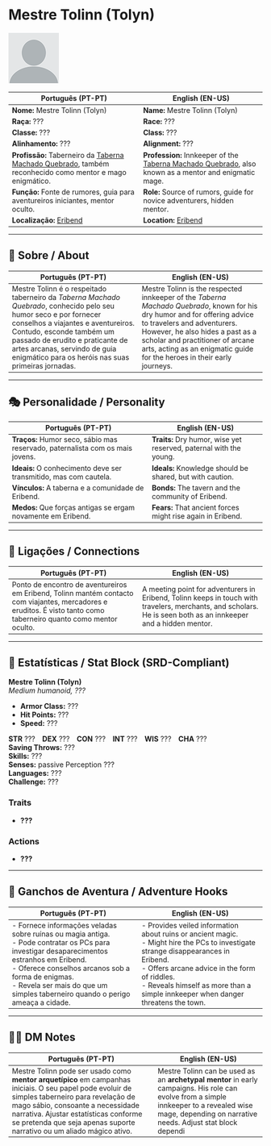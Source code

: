 # Mestre Tolinn (Tolyn)

![Mestre Tolinn](docs/assets/npc/npc_blank.png)

| **Português (PT-PT)** | **English (EN-US)** |
| --------------------- | ------------------- |
| **Nome:** Mestre Tolinn (Tolyn) | **Name:** Mestre Tolinn (Tolyn) |
| **Raça:** ??? | **Race:** ??? |
| **Classe:** ??? | **Class:** ??? |
| **Alinhamento:** ??? | **Alignment:** ??? |
| **Profissão:** Taberneiro da [Taberna Machado Quebrado](taberna_machado_quebrado_(eribend).md), também reconhecido como mentor e mago enigmático. | **Profession:** Innkeeper of the [Taberna Machado Quebrado](taberna_machado_quebrado_(eribend).md), also known as a mentor and enigmatic mage. |
| **Função:** Fonte de rumores, guia para aventureiros iniciantes, mentor oculto. | **Role:** Source of rumors, guide for novice adventurers, hidden mentor. |
| **Localização:** [Eribend](eribend.md) | **Location:** [Eribend](eribend.md) |

---

## 📖 Sobre / About

| **Português (PT-PT)** | **English (EN-US)** |
| --------------------- | ------------------- |
| Mestre Tolinn é o respeitado taberneiro da *Taberna Machado Quebrado*, conhecido pelo seu humor seco e por fornecer conselhos a viajantes e aventureiros. Contudo, esconde também um passado de erudito e praticante de artes arcanas, servindo de guia enigmático para os heróis nas suas primeiras jornadas. | Mestre Tolinn is the respected innkeeper of the *Taberna Machado Quebrado*, known for his dry humor and for offering advice to travelers and adventurers. However, he also hides a past as a scholar and practitioner of arcane arts, acting as an enigmatic guide for the heroes in their early journeys. |

---

## 🎭 Personalidade / Personality

| **Português (PT-PT)** | **English (EN-US)** |
| --------------------- | ------------------- |
| **Traços:** Humor seco, sábio mas reservado, paternalista com os mais jovens. | **Traits:** Dry humor, wise yet reserved, paternal with the young. |
| **Ideais:** O conhecimento deve ser transmitido, mas com cautela. | **Ideals:** Knowledge should be shared, but with caution. |
| **Vínculos:** A taberna e a comunidade de Eribend. | **Bonds:** The tavern and the community of Eribend. |
| **Medos:** Que forças antigas se ergam novamente em Eribend. | **Fears:** That ancient forces might rise again in Eribend. |

---

## 🔗 Ligações / Connections

| **Português (PT-PT)** | **English (EN-US)** |
| --------------------- | ------------------- |
| Ponto de encontro de aventureiros em Eribend, Tolinn mantém contacto com viajantes, mercadores e eruditos. É visto tanto como taberneiro quanto como mentor oculto. | A meeting point for adventurers in Eribend, Tolinn keeps in touch with travelers, merchants, and scholars. He is seen both as an innkeeper and a hidden mentor. |

---

<!-- 🔒 DM-ONLY SECTION BELOW -->

## 🧩 Estatísticas / Stat Block (SRD-Compliant)

**Mestre Tolinn (Tolyn)**  
*Medium humanoid, ???*

- **Armor Class:** ???  
- **Hit Points:** ???  
- **Speed:** ???  

**STR** ??? **DEX** ??? **CON** ??? **INT** ??? **WIS** ??? **CHA** ???  
**Saving Throws:** ???  
**Skills:** ???  
**Senses:** passive Perception ???  
**Languages:** ???  
**Challenge:** ???  

### Traits
- **???**  

### Actions
- **???**  

---

## 🎲 Ganchos de Aventura / Adventure Hooks

| **Português (PT-PT)** | **English (EN-US)** |
| --------------------- | ------------------- |
| - Fornece informações veladas sobre ruínas ou magia antiga.<br>- Pode contratar os PCs para investigar desaparecimentos estranhos em Eribend.<br>- Oferece conselhos arcanos sob a forma de enigmas.<br>- Revela ser mais do que um simples taberneiro quando o perigo ameaça a cidade. | - Provides veiled information about ruins or ancient magic.<br>- Might hire the PCs to investigate strange disappearances in Eribend.<br>- Offers arcane advice in the form of riddles.<br>- Reveals himself as more than a simple innkeeper when danger threatens the town. |

---

## 🧑‍💻 DM Notes

| **Português (PT-PT)** | **English (EN-US)** |
| --------------------- | ------------------- |
| Mestre Tolinn pode ser usado como **mentor arquetípico** em campanhas iniciais. O seu papel pode evoluir de simples taberneiro para revelação de mago sábio, consoante a necessidade narrativa. Ajustar estatísticas conforme se pretenda que seja apenas suporte narrativo ou um aliado mágico ativo. | Mestre Tolinn can be used as an **archetypal mentor** in early campaigns. His role can evolve from a simple innkeeper to a revealed wise mage, depending on narrative needs. Adjust stat block dependi
